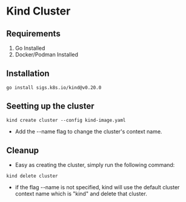 # Kind Cluster

## Requirements
1. Go Installed
2. Docker/Podman Installed

## Installation
```
go install sigs.k8s.io/kind@v0.20.0
```

## Seetting up the cluster
```
kind create cluster --config kind-image.yaml 
```
* Add the --name flag to change the cluster's context name.

## Cleanup
- Easy as creating the cluster, simply run the following command:
```
kind delete cluster
```
* if the flag --name is not specified, kind will use the default cluster context name which is "kind" and delete that cluster.